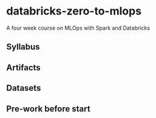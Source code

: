 # databricks-zero-to-mlops

A four week course on MLOps with Spark and Databricks

## Syllabus

## Artifacts

## Datasets

## Pre-work before start
